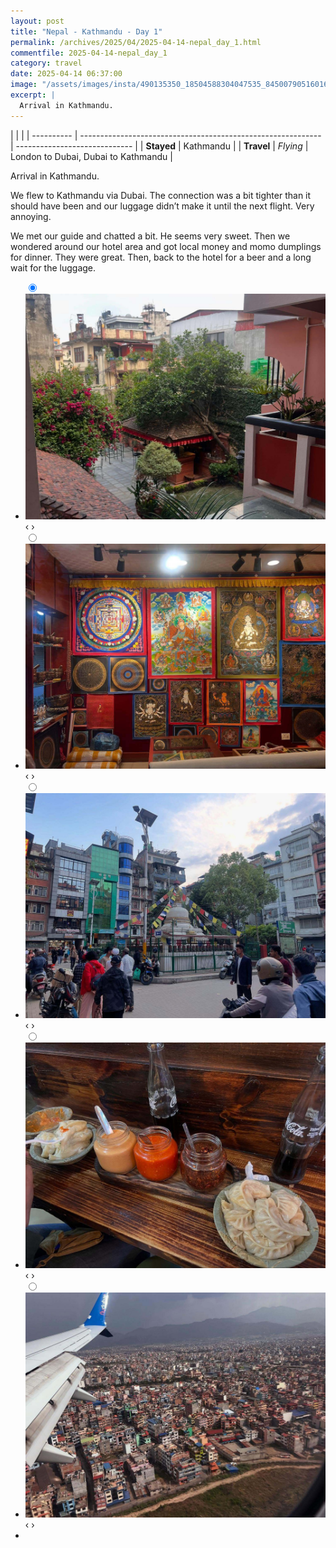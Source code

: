 ```yaml
---
layout: post
title: "Nepal - Kathmandu - Day 1"
permalink: /archives/2025/04/2025-04-14-nepal_day_1.html
commentfile: 2025-04-14-nepal_day_1
category: travel
date: 2025-04-14 06:37:00
image: "/assets/images/insta/490135350_18504588304047535_8450079051601613304_n_18061990715038909.jpg"
excerpt: |
  Arrival in Kathmandu.
---
```


|            |                                                              |
| ---------- | ------------------------------------------------------------ | ----------------------------- |
| **Stayed** | Kathmandu |
| **Travel** | _Flying_                                                     | London to Dubai, Dubai to Kathmandu         |

Arrival in Kathmandu.

We flew to Kathmandu via Dubai. The connection was a bit tighter than it should have been and our luggage didn’t make it until the next flight. Very annoying. 

We met our guide and chatted a bit. He seems very sweet. Then we wondered around our hotel area and got local money and momo dumplings for dinner. They were great. Then, back to the hotel for a beer and a long wait for the luggage.

<ul class="slides">
    <input type="radio" name="radio-btn" id="img-1" checked="checked" />
    <li class="slide-container">
        <div class="slide">
          <a href="/assets/images/insta/490576979_18504588322047535_8463352881450515762_n_18296914516244540.jpg"><img src="/assets/images/insta/490576979_18504588322047535_8463352881450515762_n_18296914516244540.jpg" /></a>
        </div>			
    	<div class="nav">
      	     <label for="img-5" class="prev">&#x2039;</label>
      	     <label for="img-2" class="next">&#x203a;</label>
    	 </div>
    </li>    <input type="radio" name="radio-btn" id="img-2"  />
    <li class="slide-container">
        <div class="slide">
          <a href="/assets/images/insta/491502584_18504588331047535_4364807641132542927_n_18013275740706829.jpg"><img src="/assets/images/insta/491502584_18504588331047535_4364807641132542927_n_18013275740706829.jpg" /></a>
        </div>			
    	<div class="nav">
      	     <label for="img-1" class="prev">&#x2039;</label>
      	     <label for="img-3" class="next">&#x203a;</label>
    	 </div>
    </li>    <input type="radio" name="radio-btn" id="img-3"  />
    <li class="slide-container">
        <div class="slide">
          <a href="/assets/images/insta/491427345_18504588343047535_6277064060288601399_n_18154823365364317.jpg"><img src="/assets/images/insta/491427345_18504588343047535_6277064060288601399_n_18154823365364317.jpg" /></a>
        </div>			
    	<div class="nav">
      	     <label for="img-2" class="prev">&#x2039;</label>
      	     <label for="img-4" class="next">&#x203a;</label>
    	 </div>
    </li>    <input type="radio" name="radio-btn" id="img-4"  />
    <li class="slide-container">
        <div class="slide">
          <a href="/assets/images/insta/491425385_18504588352047535_2561609948635754900_n_17845373160459499.jpg"><img src="/assets/images/insta/491425385_18504588352047535_2561609948635754900_n_17845373160459499.jpg" /></a>
        </div>			
    	<div class="nav">
      	     <label for="img-3" class="prev">&#x2039;</label>
      	     <label for="img-5" class="next">&#x203a;</label>
    	 </div>
    </li>
    <input type="radio" name="radio-btn" id="img-5" />
    <li class="slide-container">
        <div class="slide">
          <a href="/assets/images/insta/490135350_18504588304047535_8450079051601613304_n_18061990715038909.jpg"><img src="/assets/images/insta/490135350_18504588304047535_8450079051601613304_n_18061990715038909.jpg" /></a>
        </div>
    	<div class="nav">
      	     <label for="img-4" class="prev">&#x2039;</label>
      	     <label for="img-1" class="next">&#x203a;</label>
    	 </div>
    </li>
  <li class="nav-dots">
      <label for="img-1" class="nav-dot" id="img-dot-1"></label>
      <label for="img-2" class="nav-dot" id="img-dot-2"></label>
      <label for="img-3" class="nav-dot" id="img-dot-3"></label>
      <label for="img-4" class="nav-dot" id="img-dot-4"></label>
      <label for="img-5" class="nav-dot" id="img-dot-5"></label>
  </li>
</ul>
             